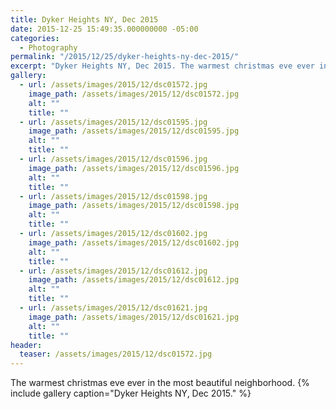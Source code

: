 ```yaml
---
title: Dyker Heights NY, Dec 2015
date: 2015-12-25 15:49:35.000000000 -05:00
categories:
  - Photography
permalink: "/2015/12/25/dyker-heights-ny-dec-2015/"
excerpt: "Dyker Heights NY, Dec 2015. The warmest christmas eve ever in the most beautiful neighborhood."
gallery:
  - url: /assets/images/2015/12/dsc01572.jpg
    image_path: /assets/images/2015/12/dsc01572.jpg
    alt: ""
    title: ""  
  - url: /assets/images/2015/12/dsc01595.jpg
    image_path: /assets/images/2015/12/dsc01595.jpg
    alt: ""
    title: ""      
  - url: /assets/images/2015/12/dsc01596.jpg
    image_path: /assets/images/2015/12/dsc01596.jpg
    alt: ""
    title: ""     
  - url: /assets/images/2015/12/dsc01598.jpg
    image_path: /assets/images/2015/12/dsc01598.jpg
    alt: ""
    title: ""     
  - url: /assets/images/2015/12/dsc01602.jpg
    image_path: /assets/images/2015/12/dsc01602.jpg
    alt: ""
    title: ""     
  - url: /assets/images/2015/12/dsc01612.jpg
    image_path: /assets/images/2015/12/dsc01612.jpg
    alt: ""
    title: ""   
  - url: /assets/images/2015/12/dsc01621.jpg
    image_path: /assets/images/2015/12/dsc01621.jpg
    alt: ""
    title: ""   
header:
  teaser: /assets/images/2015/12/dsc01572.jpg
---
```


The warmest christmas eve ever in the most beautiful neighborhood.
{% include gallery caption="Dyker Heights NY, Dec 2015." %}
